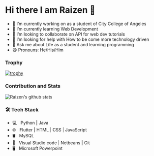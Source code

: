 # Hi there I am Raizen 👋


- 🔭 I’m currently working on as a student of City College of Angeles
- 🌱 I’m currently learning Web Development 
- 👯 I’m looking to collaborate on API for web dev tutorials
- 🤔 I’m looking for help with How to be come more technology driven
- 💬 Ask me about Life as a student and learning programming 
- 😄 Pronouns: He/His/Him
<!--  - 📫 How to reach me -->

### Trophy

[![trophy](https://github-profile-trophy.vercel.app/?username=zenraiching&theme=default)](https://github.com/ryo-ma/github-profile-trophy)


### Contribution and Stats
![Raizen's github stats](https://github-readme-stats.vercel.app/api?username=zenraiching&show_icons=true&theme=default)
<!--
### Top Programming Language 

[![Top Langs](https://github-readme-stats.vercel.app/api/top-langs/?username=zenraiching&layout=compact)](https://github.com/zenraiching/github-readme-stats)
-->

<h3>🛠 Tech Stack</h3>

- 💻 &nbsp; Python | Java 
- 🌐 &nbsp; Flutter | HTML | CSS | JavaScript 
- 🛢 &nbsp; MySQL 
- 🔧 &nbsp; Visual Studio code | Netbeans | Git
- 🖥 &nbsp; Microsoft Powerpoint
